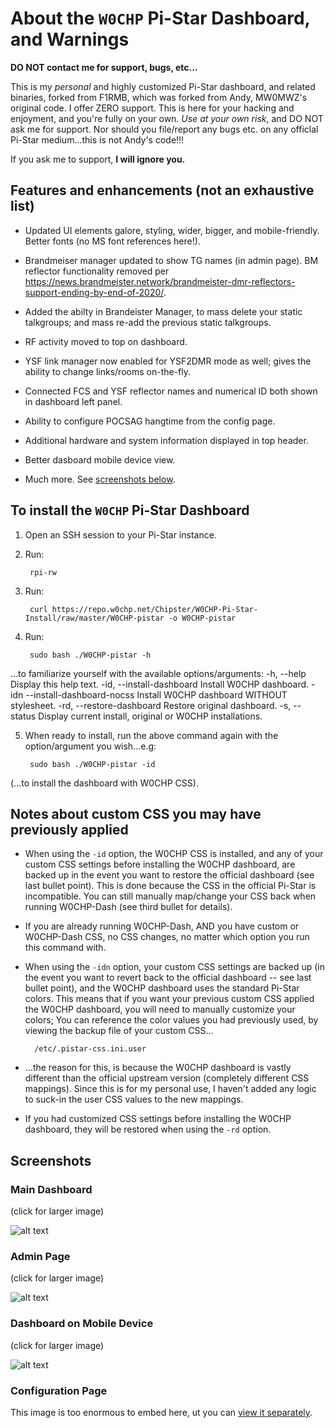 #  About the `W0CHP` Pi-Star Dashboard, and Warnings

**DO NOT contact me for support, bugs, etc...**

This is my *personal* and highly customized Pi-Star dashboard, and related
binaries, forked from F1RMB, which was forked from Andy, MW0MWZ's original
code.  I offer ZERO support. This is here for your hacking and enjoyment, and
you're fully on your own. *Use at your own risk*, and DO NOT ask me for support.
Nor should you file/report any bugs etc. on any officlal Pi-Star medium...this
is not Andy's code!!!

If you ask me to support, **I will ignore you.**

## Features and enhancements (not an exhaustive list)

* Updated UI elements galore, styling, wider, bigger, and mobile-friendly. Better fonts (no MS font references here!).

* Brandmeiser manager updated to show TG names (in admin page). BM reflector
  functionality removed per <https://news.brandmeister.network/brandmeister-dmr-reflectors-support-ending-by-end-of-2020/>.

* Added the abilty in Brandeister Manager, to mass delete your static talkgroups; and mass re-add the previous
  static talkgroups.

* RF activity moved to top on dashboard.

* YSF link manager now enabled for YSF2DMR mode as well; gives the ability to change links/rooms on-the-fly.

* Connected FCS and YSF reflector names and numerical ID both shown in dashboard left panel.

* Ability to configure POCSAG hangtime from the config page.

* Additional hardware and system information displayed in top header.

* Better dasboard mobile device view.

* Much more. See [screenshots below](#screenshots).

## To install the `W0CHP` Pi-Star Dashboard

1. Open an SSH session to your Pi-Star instance.

2. Run:

        rpi-rw

3. Run:

        curl https://repo.w0chp.net/Chipster/W0CHP-Pi-Star-Install/raw/master/W0CHP-pistar -o W0CHP-pistar

4. Run:

        sudo bash ./W0CHP-pistar -h
...to familiarize yourself with the available options/arguments:
        -h,   --help                     Display this help text.
        -id,  --install-dashboard        Install W0CHP dashboard.
        -idn  --install-dashboard-nocss  Install W0CHP dashboard WITHOUT stylesheet.
        -rd,  --restore-dashboard        Restore original dashboard.
        -s,   --status                   Display current install, original or W0CHP installations.

5. When ready to install, run the above command again with the option/argument you wish...e.g:

        sudo bash ./W0CHP-pistar -id

(...to install the dashboard with W0CHP CSS).

## Notes about custom CSS you may have previously applied

* When using the `-id` option, the W0CHP CSS is installed, and any of your custom CSS settings
  before installing the W0CHP dashboard, are backed up in the event you want to restore the official dashboard
  (see last bullet point). This is done because the CSS in the official Pi-Star is incompatible. You can still
  manually map/change your CSS back when running W0CHP-Dash (see third bullet for details).

* If you are already running W0CHP-Dash, AND you have custom or W0CHP-Dash CSS, no CSS changes, no matter which
  option you run this command with.

* When using the `-idn` option, your custom CSS settings are backed up (in the event you want to revert back
  to the official dashboard -- see last bullet point), and the W0CHP dashboard uses the standard Pi-Star colors.
  This means that if you want your previous custom CSS applied the W0CHP dashboard, you will need to manually
  customize your colors; You can reference the color values you had previously used, by viewing the backup file of
  your custom CSS...

        /etc/.pistar-css.ini.user

* ...the reason for this, is because the W0CHP dashboard is vastly different than the official upstream version
  (completely different CSS mappings). Since this is for my personal use, I haven't added any logic to suck-in
  the user CSS values to the new mappings.

* If you had customized CSS settings before installing the W0CHP dashboard, they will be restored when
  using the `-rd` option.

## Screenshots

### Main Dashboard

(click for larger image)

![alt text](https://w0chp.net/img/W0CHP_Dash.png "W0CHP Dashboard")


### Admin Page

(click for larger image)

![alt text](https://w0chp.net/img/W0CHP_Admin.png "W0CHP Admin Page")

### Dashboard on Mobile Device

(click for larger image)

![alt text](https://w0chp.net/img/W0CHP_Mobile.png "W0CHP Mobile Page")

### Configuration Page

This image is too enormous to embed here, ut you can [view it separately](https://w0chp.net/img/W0CHP_Config.png).


